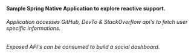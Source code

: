 #### Sample Spring Native Application to explore reactive support.

###### Application accesses GitHub, DevTo & StackOverflow api's to fetch user specific informations.

###### Exposed API's can be consumed to build a social dashboard.

